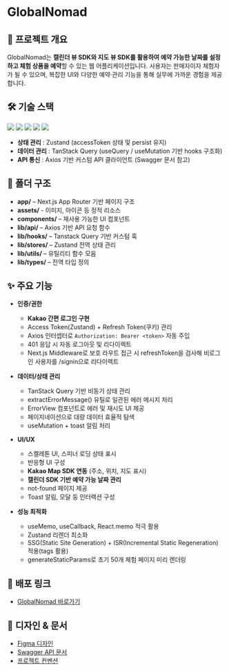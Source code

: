 # GlobalNomad

## 📌 프로젝트 개요
GlobalNomad는 **캘린더 뷰 SDK와 지도 뷰 SDK를 활용하여 예약 가능한 날짜를 설정하고 체험 상품을 예약**할 수 있는 웹 어플리케이션입니다. 사용자는 판매자이자 체험자가 될 수 있으며, 복잡한 UI와 다양한 예약·관리 기능을 통해 실무에 가까운 경험을 제공합니다.

## 🛠 기술 스택
<p align="left"> 
  <img src="https://img.shields.io/badge/HTML5-E34F26?style=flat&logo=html5&logoColor=white"/> 
  <img src="https://img.shields.io/badge/Tailwind%20CSS-06B6D4?style=flat&logo=tailwindcss&logoColor=white"/> 
  <img src="https://img.shields.io/badge/TypeScript-3178C6?style=flat&logo=typescript&logoColor=white"/> 
  <img src="https://img.shields.io/badge/React-61DAFB?style=flat&logo=react&logoColor=black"/>
  <img src="https://img.shields.io/badge/Next.js-000000?style=flat&logo=nextdotjs&logoColor=white"/> 
</p>

- **상태 관리** : Zustand (accessToken 상태 및 persist 유지)
- **데이터 관리** : TanStack Query (useQuery / useMutation 기반 hooks 구조화)
- **API 통신** : Axios 기반 커스텀 API 클라이언트 (Swagger 문서 참고)

## 📂 폴더 구조
- **app/** – Next.js App Router 기반 페이지 구조
- **assets/** - 이미지, 아이콘 등 정적 리소스
- **components/** – 재사용 가능한 UI 컴포넌트
- **lib/api/** – Axios 기반 API 요청 함수
- **lib/hooks/** – Tanstack Query 기반 커스텀 훅
- **lib/stores/** – Zustand 전역 상태 관리
- **lib/utils/** – 유틸리티 함수 모음
- **lib/types/** – 전역 타입 정의

## ✨ 주요 기능
- **인증/권한**
  - **Kakao 간편 로그인 구현**
  - Access Token(Zustand) + Refresh Token(쿠키) 관리
  - Axios 인터셉터로 `Authorization: Bearer <token>` 자동 주입
  - 401 응답 시 자동 로그아웃 및 리다이렉트
  - Next.js Middleware로 보호 라우트 접근 시 refreshToken을 검사해 비로그인 사용자를 /signin으로 리다이렉트
  
- **데이터/상태 관리**
  - TanStack Query 기반 비동기 상태 관리
  - extractErrorMessage() 유틸로 일관된 에러 메시지 처리
  - ErrorView 컴포넌트로 에러 및 재시도 UI 제공
  - 페이지네이션으로 대량 데이터 효율적 탐색
  - useMutation + toast 알림 처리
  
- **UI/UX**
  - 스켈레톤 UI, 스피너 로딩 상태 표시
  - 반응형 UI 구성
  - **Kakao Map SDK 연동** (주소, 위치, 지도 표시)
  - **캘린더 SDK 기반 예약 가능 날짜 관리**
  - not-found 페이지 제공
  - Toast 알림, 모달 둥 인터랙션 구성
  
- **성능 최적화**
  - useMemo, useCallback, React.memo 적극 활용
  - Zustand 리렌더 최소화
  - SSG(Static Site Generation) + ISR(Incremental Static Regeneration) 적용(tags 활용)
  - generateStaticParams로 초기 50개 체험 페이지 미리 렌더링

## 🚀 배포 링크
- [GlobalNomad 바로가기](https://globalnomad-zeta.vercel.app/)
## 🎨 디자인 & 문서
- [Figma 디자인](https://www.figma.com/design/0mPBOCUduoHqA28vmt9arZ/GlobalNomad?node-id=0-1&p=f&t=dOQ20knI8Uwr8ybX-0)
- [Swagger API 문서](https://sp-globalnomad-api.vercel.app/docs/#/)
- [프로젝트 컨벤션](https://chivalrous-barberry-9bb.notion.site/254a83bcc886808b878ef679236ee7c5)

